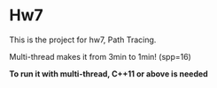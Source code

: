 # Hw7

This is the project for hw7, Path Tracing.

Multi-thread makes it from 3min to 1min! (spp=16)

**To run it with multi-thread, C++11 or above is needed**